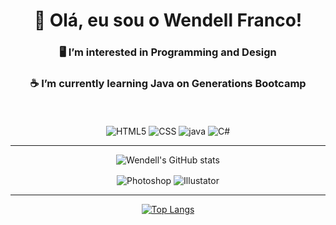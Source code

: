 <div align="center">
<h1>👋 Olá, eu sou o Wendell Franco!</h1>
<h3>🖥️ I’m interested in Programming and Design</h3>
<h3>☕ I’m currently learning Java on Generations Bootcamp</h3>

</div></br>


<div style = "display: inline_block" align="center"></br>
    <!-- <h2>Tecnologias</h2> -->
    <img align="center" alt="HTML5" src="https://img.shields.io/badge/HTML5-E34F26?style=for-the-badge&logo=html5&logoColor=white"> 
    <img align="center" alt="CSS" src="https://img.shields.io/badge/CSS-239120?&style=for-the-badge&logo=css3&logoColor=white">
    <img align="center" alt="java" src="https://img.shields.io/badge/Java-ED8B00?style=for-the-badge&logo=java&logoColor=white"/>     
    <img align="center" alt="C#" src="https://img.shields.io/badge/C%23-239120?style=for-the-badge&logo=c-sharp&logoColor=white"><hr>


![Wendell's GitHub stats](https://github-readme-stats.vercel.app/api?username=wendell2509&show_icons=true&theme=midnight-purple&count_private=true)



</div>


<div style = "display: inline_block" align="center">
    <!--<h2>Design</h2>-->
    <img align="center" alt="Photoshop" src="https://aleen42.github.io/badges/src/photoshop.svg"> 
    <img align="center" alt="Illustator" src="https://aleen42.github.io/badges/src/illustrator.svg"><hr>

[![Top Langs](https://github-readme-stats.vercel.app/api/top-langs/?username=wendell2509&layout=compact)](https://github.com/anuraghazra/github-readme-stats)



</div></br>






